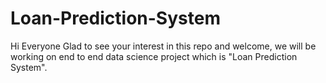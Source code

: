 # Loan-Prediction-System

Hi Everyone Glad to see your interest in this repo and welcome, we will be working on end to end data science project which is "Loan Prediction System".

